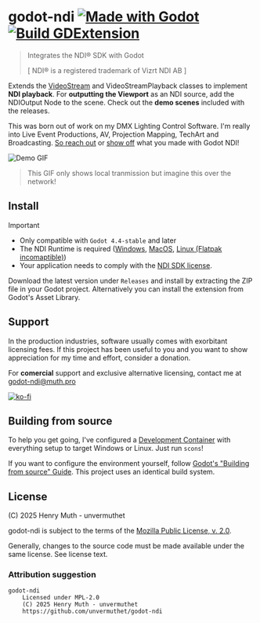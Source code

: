 # godot-ndi [![Made with Godot](https://img.shields.io/badge/Made%20with-Godot-478CBF?style=flat&logo=godot%20engine&logoColor=white)](https://godotengine.org) [![Build GDExtension](https://github.com/unvermuthet/godot-ndi/actions/workflows/builds.yml/badge.svg)](https://github.com/unvermuthet/godot-ndi/actions/workflows/builds.yml)

> Integrates the NDI® SDK with Godot
> 
> [ NDI® is a registered trademark of Vizrt NDI AB ]

Extends the [VideoStream](https://docs.godotengine.org/en/stable/classes/class_videostream.html) and VideoStreamPlayback classes to implement **NDI playback**.
For **outputting the Viewport** as an NDI source, add the NDIOutput Node to the scene.
Check out the **demo scenes** included with the releases.

This was born out of work on my DMX Lighting Control Software. I'm really into Live Event Productions, AV, Projection Mapping, TechArt and Broadcasting. [So reach out](https://discord.com/users/203583245223198722) or [show off](https://github.com/unvermuthet/godot-ndi/discussions/categories/show-and-tell) what you made with Godot NDI!

<!-- [![Static Badge](https://img.shields.io/badge/unvermuthet-gray?style=flat&logo=discord&logoColor=white&labelColor=%235865F2)](https://discord.com/users/203583245223198722) -->

![Demo GIF](https://github.com/user-attachments/assets/159eb455-b0de-41bb-972f-be0817771455)

> This GIF only shows local tranmission but imagine this over the network!

## Install

> [!IMPORTANT]
> - Only compatible with `Godot 4.4-stable` and later
> - The NDI Runtime is required ([Windows](http://ndi.link/NDIRedistV6), [MacOS](http://ndi.link/NDIRedistV6Apple), [Linux (Flatpak incomaptible)](https://github.com/DistroAV/DistroAV/wiki/1.-Installation#linux))
> - Your application needs to comply with the [NDI SDK license](http://ndi.link/ndisdk_license).

Download the latest version under `Releases` and install by extracting the ZIP file in your Godot project.
Alternatively you can install the extension from Godot's Asset Library.

## Support

In the production industries, software usually comes with exorbitant licensing fees. If this project has been useful to you and you want to show appreciation for my time and effort, consider a donation.

For **comercial** support and exclusive alternative licensing, contact me at [godot-ndi@muth.pro](mailto:godot-ndi@muth.pro)

[![ko-fi](https://ko-fi.com/img/githubbutton_sm.svg)](https://ko-fi.com/I2I51A7ZC3)

## Building from source

To help you get going, I've configured a [Development Container](https://containers.dev/) with everything setup to target Windows or Linux. Just run `scons`!

If you want to configure the environment yourself, follow [Godot's "Building from source" Guide](https://docs.godotengine.org/en/latest/contributing/development/compiling/). This project uses an identical build system.

## License

(C) 2025 Henry Muth - unvermuthet

godot-ndi is subject to the terms of the [Mozilla Public License, v. 2.0](LICENSE).

Generally, changes to the source code must be made available under the same license. See license text.

### Attribution suggestion
```
godot-ndi
    Licensed under MPL-2.0
    (C) 2025 Henry Muth - unvermuthet
    https://github.com/unvermuthet/godot-ndi
```
